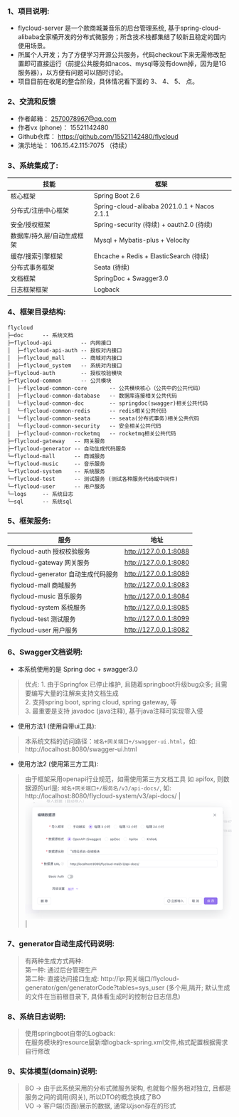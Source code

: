 
### 1、项目说明:
- flycloud-server 是一个款商城兼音乐的后台管理系统, 基于spring-cloud-alibaba全家桶开发的分布式微服务；所含技术栈都集结了较新且稳定的国内使用场景。
- 所属个人开发；为了方便学习开源公共服务，代码checkout下来无需修改配置即可直接运行（前提公共服务如nacos、mysql等没有down掉，因为是1G服务器），以方便有问题可以随时讨论。
- 项目目前在收尾的整合阶段，具体情况看下面的 3、 4、 5、 点。


### 2、交流和反馈
- 作者邮箱：        2570078967@qq.com
- 作者vx (phone)： 15521142480
- Github仓库：     https://github.com/15521142480/flycloud
- 演示地址：        106.15.42.115:7075 （待续）


### 3、系统集成了:

| 技能                     | 框架                    |
|------------------------|-----------------------|
| 核心框架                   | Spring Boot 2.6 |
| 分布式/注册中心框架          | Spring-cloud-alibaba 2021.0.1 + Nacos 2.1.1 |
| 安全/授权框架               | Spring-security (待续) + oauth2.0 (待续) |
| 数据库/持久层/自动生成框架    | Mysql + Mybatis-plus + Velocity |
| 缓存/搜索引擎框架            | Ehcache + Redis + ElasticSearch (待续) |
| 分布式事务框架               | Seata (待续) |
| 文档框架                   | SpringDoc + Swagger3.0 |
| 日志框架框架                 | Logback |


### 4、框架目录结构:
```
flycloud
├─doc      -- 系统文档
├─flycloud-api         -- 内网接口
│  ├─flycloud-api-auth -- 授权对内接口
│  ├─flycloud_mall     -- 商城对内接口
│  ├─flycloud_system   -- 系统对内接口
├─flycloud-auth        -- 授权校验模块
├─flycloud-common      -- 公共模块
│  ├─flycloud-common-core       -- 公共模块核心（公共中的公共代码）
│  ├─flycloud-common-database   -- 数据库连接相关公共代码
│  └─flycloud-common-doc        -- springdoc(swagger)相关公共代码
│  └─flycloud-common-redis      -- redis相关公共代码
│  └─flycloud-common-seata      -- seata(分布式事务)相关公共代码
│  └─flycloud-common-security   -- 安全相关公共代码
│  ├─flycloud-common-rocketmq   -- rocketmq相关公共代码
├─flycloud-gateway   -- 网关服务
├─flycloud-generator -- 自动生成代码服务
└─flycloud-mall      -- 商城服务
└─flycloud-music     -- 音乐服务
└─flycloud-system    -- 系统服务
└─flycloud-test      -- 测试服务 (测试各种服务代码或中间件)
└─flycloud-user      -- 用户服务 
└─logs     -- 系统日志 
└─sql      -- 系统sql
```


### 5、框架服务:

| 服务                            | 地址                    |
|-------------------------------|-----------------------|
| flycloud-auth        授权校验服务   | http://127.0.0.1:8088 |
| flycloud-gateway     网关服务     | http://127.0.0.1:8080 |
| flycloud-generator   自动生成代码服务 | http://127.0.0.1:8089 |
| flycloud-mall        商城服务     | http://127.0.0.1:8083 |
| flycloud-music       音乐服务     | http://127.0.0.1:8084 |
| flycloud-system      系统服务     | http://127.0.0.1:8085 |
| flycloud-test        测试服务     | http://127.0.0.1:8099 |
| flycloud-user        用户服务     | http://127.0.0.1:8082 |


### 6、Swagger文档说明:
-  本系统使用的是 Spring doc + swagger3.0
>   优点: 1. 由于Springfox 已停止维护, 且随着springboot升级bug众多; 且需要编写大量的注解来支持文档生成
>      <br>  2. 支持spring boot, spring cloud, spring gateway, 等
>      <br>  3. 最重要是支持 javadoc (java注释), 基于java注释可实现零入侵
-  使用方法1 (使用自带ui工具):
>    本系统文档的访问路径：`域名+网关端口+/swagger-ui.html`，如: http://localhost:8080/swagger-ui.html
-  使用方法2 (使用第三方工具):
>   由于框架采用openapi行业规范，如需使用第三方文档工具 如 apifox, 则数据源的url是: `域名+网关端口+/服务名/v3/api-docs/`, 如: http://localhost:8080/flycloud-system/v3/api-docs/
> | ![输入图片说明](https://github.com/15521142480/flycloud/blob/7996bf17103b53774015b516e2c55edf13ee3cee/doc/swagger/img.png "屏幕截图") |


### 7、generator自动生成代码说明:
>   有两种生成方式两种:
>   <br> 第一种: 通过后台管理生产
>   <br> 第二种: 直接访问接口生成: http://ip:网关端口/flycloud-generator/gen/generatorCode?tables=sys_user  (多个用,隔开; 默认生成的文件在当前根目录下, 具体看生成时的控制台日志信息)


### 8、系统日志说明:
>   使用springboot自带的Logback:
>   <br> 在服务模块的resource层新增logback-spring.xml文件,格式配置根据需求自行修改


### 9、实体模型(domain)说明:
>   BO -> 由于此系统采用的分布式微服务架构, 也就每个服务相对独立, 且都是服务之间的调用(网关), 所以DTO的概念换成了BO
>   <br> VO -> 客户端(页面)展示的数据, 通常以json存在的形式

